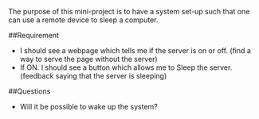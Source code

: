 The purpose of this mini-project is to have a system set-up such that one can use a remote device to sleep a computer.

##Requirement
* I should see a webpage which tells me if the server is on or off. (find a way to serve the page without the server)
* If ON. I should see a button which allows me to Sleep the server. (feedback saying that the server is sleeping)

##Questions
* Will it be possible to wake up the system?
